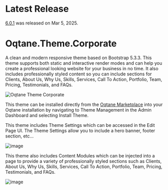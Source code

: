 # Latest Release

[6.0.1](https://github.com/oqtane/oqtane.theme.corporate/releases/tag/v6.0.1) was released on Mar 5, 2025.

# Oqtane.Theme.Corporate

A clean and modern responsive theme based on Bootstrap 5.3.3. This theme supports both static and interactive render modes and can help you create a professional looking website for your business in no time. It also includes professionally styled content so you can include sections for Clients, About Us, Why Us, Skills, Services, Call To Action, Portfolio, Team, Pricing, Testimonials, and FAQs.

![Oqtane Theme Corporate](https://github.com/user-attachments/assets/dcb08657-43a5-4caa-932e-f8590ebeab6a)

This theme can be installed directly from the [Oqtane Marketplace](https://www.oqtane.net/) into your Oqtane installation by navigating to Theme Management in the Admin Dashboard and selecting Install Theme.

This theme includes Theme Settings which can be accessed in the Edit Page UI. The Theme Settings allow you to include a hero banner, footer section, etc...

![image](https://github.com/user-attachments/assets/0f86e427-3c88-407d-93d3-866110733e75)

This theme also includes Content Modules which can be injected into a page to provide a variety of professionally styled sections such as Clients, About Us, Why Us, Skills, Services, Call To Action, Portfolio, Team, Pricing, Testimonials, and FAQs.

![image](https://github.com/user-attachments/assets/a7f1f61a-f049-4e99-ad5d-f8a9aec8daf6)



